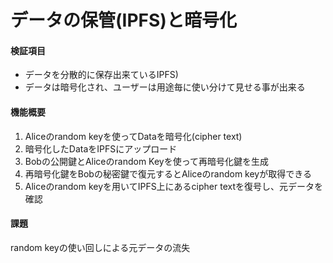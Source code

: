 
# データの保管(IPFS)と暗号化

#### 検証項目
 - データを分散的に保存出来ているIPFS)
 - データは暗号化され、ユーザーは用途毎に使い分けて見せる事が出来る

#### 機能概要
 1. Aliceのrandom keyを使ってDataを暗号化(cipher text)
 2. 暗号化したDataをIPFSにアップロード
 3. Bobの公開鍵とAliceのrandom Keyを使って再暗号化鍵を生成
 4. 再暗号化鍵をBobの秘密鍵で復元するとAliceのrandom keyが取得できる
 5. Aliceのrandom keyを用いてIPFS上にあるcipher textを復号し、元データを確認

#### 課題
random keyの使い回しによる元データの流失
